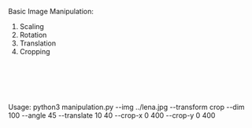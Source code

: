 Basic Image Manipulation:

1. Scaling
2. Rotation
3. Translation
4. Cropping


<br><br><br><br>

Usage: python3 manipulation.py --img ../lena.jpg --transform crop --dim 100 --angle 45 --translate 10 40 --crop-x 0 400 --crop-y 0 400